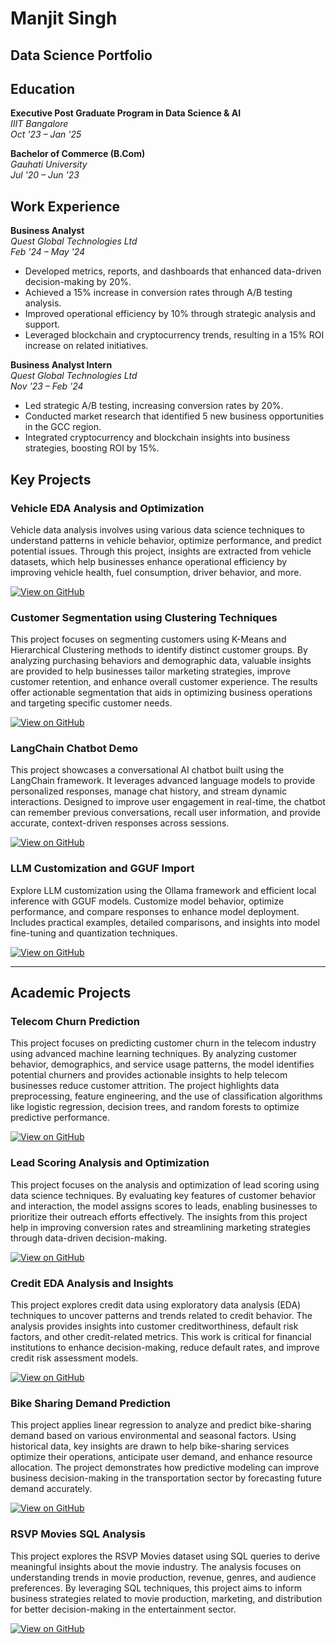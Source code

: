 # Manjit Singh

## Data Science Portfolio


## Education

**Executive Post Graduate Program in Data Science & AI**  
*IIIT Bangalore*  
*Oct '23 – Jan '25*

**Bachelor of Commerce (B.Com)**  
*Gauhati University*  
*Jul '20 – Jun '23*

## Work Experience

**Business Analyst**  
*Quest Global Technologies Ltd*  
*Feb '24 – May '24*  
- Developed metrics, reports, and dashboards that enhanced data-driven decision-making by 20%.  
- Achieved a 15% increase in conversion rates through A/B testing analysis.  
- Improved operational efficiency by 10% through strategic analysis and support.  
- Leveraged blockchain and cryptocurrency trends, resulting in a 15% ROI increase on related initiatives.

**Business Analyst Intern**  
*Quest Global Technologies Ltd*  
*Nov '23 – Feb '24*  
- Led strategic A/B testing, increasing conversion rates by 20%.  
- Conducted market research that identified 5 new business opportunities in the GCC region.  
- Integrated cryptocurrency and blockchain insights into business strategies, boosting ROI by 15%.


## Key Projects


### Vehicle EDA Analysis and Optimization

Vehicle data analysis involves using various data science techniques to understand patterns in vehicle behavior, optimize performance, and predict potential issues. Through this project, insights are extracted from vehicle datasets, which help businesses enhance operational efficiency by improving vehicle health, fuel consumption, driver behavior, and more.

[![View on GitHub](https://img.shields.io/badge/GitHub-View_on_GitHub-blue?logo=GitHub)](https://github.com/ManjitSingh2003/Vehicle_EDA_Analysis)


### Customer Segmentation using Clustering Techniques

This project focuses on segmenting customers using K-Means and Hierarchical Clustering methods to identify distinct customer groups. By analyzing purchasing behaviors and demographic data, valuable insights are provided to help businesses tailor marketing strategies, improve customer retention, and enhance overall customer experience. The results offer actionable segmentation that aids in optimizing business operations and targeting specific customer needs.

[![View on GitHub](https://img.shields.io/badge/GitHub-View_on_GitHub-blue?logo=GitHub)](https://github.com/ManjitSingh2003/customer-segmentation-clustering)


### LangChain Chatbot Demo

This project showcases a conversational AI chatbot built using the LangChain framework. It leverages advanced language models to provide personalized responses, manage chat history, and stream dynamic interactions. Designed to improve user engagement in real-time, the chatbot can remember previous conversations, recall user information, and provide accurate, context-driven responses across sessions.

[![View on GitHub](https://img.shields.io/badge/GitHub-View_on_GitHub-blue?logo=GitHub)](https://github.com/ManjitSingh2003/langchain-chatbot-demo)


### LLM Customization and GGUF Import

Explore LLM customization using the Ollama framework and efficient local inference with GGUF models. Customize model behavior, optimize performance, and compare responses to enhance model deployment. Includes practical examples, detailed comparisons, and insights into model fine-tuning and quantization techniques.

[![View on GitHub](https://img.shields.io/badge/GitHub-View_on_GitHub-blue?logo=GitHub)](https://github.com/ManjitSingh2003/Llama3-GGUF-Customization-Ollama)



-----------------------------------------------------------------------------------------------------------------------------------------------------------------------------



## Academic Projects


### Telecom Churn Prediction

This project focuses on predicting customer churn in the telecom industry using advanced machine learning techniques. By analyzing customer behavior, demographics, and service usage patterns, the model identifies potential churners and provides actionable insights to help telecom businesses reduce customer attrition. The project highlights data preprocessing, feature engineering, and the use of classification algorithms like logistic regression, decision trees, and random forests to optimize predictive performance.

[![View on GitHub](https://img.shields.io/badge/GitHub-View_on_GitHub-blue?logo=GitHub)](https://github.com/ManjitSingh2003/Telecom-Churn-Prediction)


### Lead Scoring Analysis and Optimization

This project focuses on the analysis and optimization of lead scoring using data science techniques. By evaluating key features of customer behavior and interaction, the model assigns scores to leads, enabling businesses to prioritize their outreach efforts effectively. The insights from this project help in improving conversion rates and streamlining marketing strategies through data-driven decision-making.

[![View on GitHub](https://img.shields.io/badge/GitHub-View_on_GitHub-blue?logo=GitHub)](https://github.com/ManjitSingh2003/Lead-Scoring)


### Credit EDA Analysis and Insights

This project explores credit data using exploratory data analysis (EDA) techniques to uncover patterns and trends related to credit behavior. The analysis provides insights into customer creditworthiness, default risk factors, and other credit-related metrics. This work is critical for financial institutions to enhance decision-making, reduce default rates, and improve credit risk assessment models.

[![View on GitHub](https://img.shields.io/badge/GitHub-View_on_GitHub-blue?logo=GitHub)](https://github.com/ManjitSingh2003/Credit-EDA-Analysis)


### Bike Sharing Demand Prediction

This project applies linear regression to analyze and predict bike-sharing demand based on various environmental and seasonal factors. Using historical data, key insights are drawn to help bike-sharing services optimize their operations, anticipate user demand, and enhance resource allocation. The project demonstrates how predictive modeling can improve business decision-making in the transportation sector by forecasting future demand accurately.

[![View on GitHub](https://img.shields.io/badge/GitHub-View_on_GitHub-blue?logo=GitHub)](https://github.com/ManjitSingh2003/bike-sharing-linear-regression)


### RSVP Movies SQL Analysis

This project explores the RSVP Movies dataset using SQL queries to derive meaningful insights about the movie industry. The analysis focuses on understanding trends in movie production, revenue, genres, and audience preferences. By leveraging SQL techniques, this project aims to inform business strategies related to movie production, marketing, and distribution for better decision-making in the entertainment sector.

[![View on GitHub](https://img.shields.io/badge/GitHub-View_on_GitHub-blue?logo=GitHub)](https://github.com/ManjitSingh2003/RSVP_Movies_SQL_Analysis)

